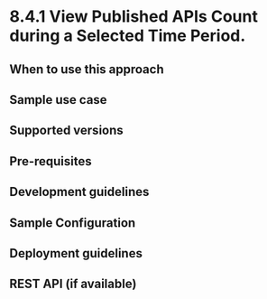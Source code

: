 # 8.4.1 View Published APIs Count during a Selected Time Period.


## When to use this approach


## Sample use case


## Supported versions


## Pre-requisites


## Development guidelines

## Sample Configuration


## Deployment guidelines


## REST API (if available)

